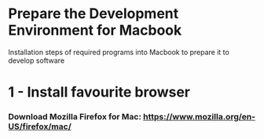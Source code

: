 # Prepare the Development Environment for Macbook
Installation steps of required programs into Macbook to prepare it to develop software

# 1 - Install favourite browser
### Download Mozilla Firefox for Mac: https://www.mozilla.org/en-US/firefox/mac/
